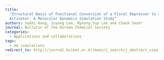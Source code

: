 ```yaml
---
title:
  "Structural Basis of Functional Conversion of a Floral Repressor to an
  Activator: A Molecular Dynamics Simulation Study"
authors: Sukki Kang, Juyong Lee, Myeong Sup Lee and Chaok Seok*
journal: Bulletin of the Korean Chemical Society
categories:
  - Applications and collaborations
tags:
  - md simulations
redirect_to: http://journal.kcsnet.or.kr/main/j_search/j_abstract_view.htm?code=B080225&cpage=3&qpage=j_search&spage=j_search&journal=B&vol=29&no=2&page=&year1=2000&year2=2009&view=10&qpage=j_search&abstract=
---
```

